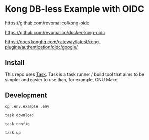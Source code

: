 # Kong DB-less Example with OIDC

https://github.com/revomatico/kong-oidc

https://github.com/revomatico/docker-kong-oidc

https://docs.konghq.com/gateway/latest/kong-plugins/authentication/oidc/google/


## Install

This repo uses [Task](https://taskfile.dev/). Task is a task runner / build tool that aims to be simpler and easier to use than, for example, GNU Make.


## Development

```
cp .env.example .env

task download

task config

task up
```
